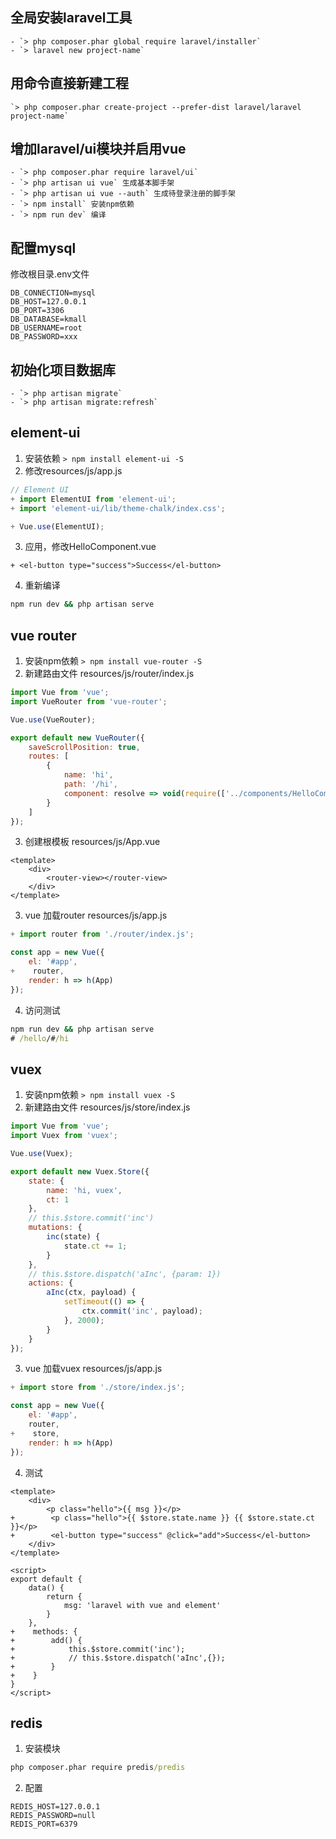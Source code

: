 ## 全局安装laravel工具

    - `> php composer.phar global require laravel/installer`
    - `> laravel new project-name`

## 用命令直接新建工程

    `> php composer.phar create-project --prefer-dist laravel/laravel project-name`

## 增加laravel/ui模块并启用vue
    - `> php composer.phar require laravel/ui`
    - `> php artisan ui vue` 生成基本脚手架
    - `> php artisan ui vue --auth` 生成待登录注册的脚手架
    - `> npm install` 安装npm依赖
    - `> npm run dev` 编译
	
## 配置mysql
修改根目录.env文件
```properties
DB_CONNECTION=mysql
DB_HOST=127.0.0.1
DB_PORT=3306
DB_DATABASE=kmall
DB_USERNAME=root
DB_PASSWORD=xxx
```

## 初始化项目数据库 
	- `> php artisan migrate`
	- `> php artisan migrate:refresh`
	

## element-ui
1. 安装依赖
`> npm install element-ui -S`
2. 修改resources/js/app.js
```js
// Element UI
+ import ElementUI from 'element-ui';
+ import 'element-ui/lib/theme-chalk/index.css';

+ Vue.use(ElementUI);
```
3. 应用，修改HelloComponent.vue
```vue
+ <el-button type="success">Success</el-button>
```
4. 重新编译
```cmd
npm run dev && php artisan serve
```

## vue router
1. 安装npm依赖
 `> npm install vue-router -S`
2. 新建路由文件 resources/js/router/index.js
```js
import Vue from 'vue';
import VueRouter from 'vue-router';

Vue.use(VueRouter);

export default new VueRouter({
    saveScrollPosition: true,
    routes: [
        {
            name: 'hi',
            path: '/hi', 
            component: resolve => void(require(['../components/HelloComponent.vue'], resolve))
        }
    ]
});
```
3. 创建根模板 resources/js/App.vue
```vue
<template>
    <div>
        <router-view></router-view>
    </div>
</template>
```

3. vue 加载router resources/js/app.js
```js
+ import router from './router/index.js';

const app = new Vue({
    el: '#app',
+    router,
    render: h => h(App)
});
```

4. 访问测试
```cmd
npm run dev && php artisan serve
# /hello/#/hi
```

## vuex
1. 安装npm依赖
 `> npm install vuex -S`
2. 新建路由文件 resources/js/store/index.js
```js
import Vue from 'vue';
import Vuex from 'vuex';

Vue.use(Vuex);

export default new Vuex.Store({
    state: {
        name: 'hi, vuex',
        ct: 1
    },
    // this.$store.commit('inc')
    mutations: {
        inc(state) {
            state.ct += 1;
        }
    },
    // this.$store.dispatch('aInc', {param: 1})
    actions: {
        aInc(ctx, payload) {
            setTimeout(() => {
                ctx.commit('inc', payload);
            }, 2000);
        }
    }
});
```
3. vue 加载vuex resources/js/app.js
```js
+ import store from './store/index.js';

const app = new Vue({
    el: '#app',
    router,
+    store,
    render: h => h(App)
});

```
4. 测试
```vue
<template>
    <div>
        <p class="hello">{{ msg }}</p>
+        <p class="hello">{{ $store.state.name }} {{ $store.state.ct }}</p>
+        <el-button type="success" @click="add">Success</el-button>
    </div>
</template>

<script>
export default {
    data() {
        return {
            msg: 'laravel with vue and element'
        }
    },
+    methods: {
+        add() {
+            this.$store.commit('inc');
+            // this.$store.dispatch('aInc',{});
+        }
+    }
}
</script>
```

## redis
1. 安装模块
```cmd
php composer.phar require predis/predis
```
2. 配置
```env
REDIS_HOST=127.0.0.1
REDIS_PASSWORD=null
REDIS_PORT=6379
```

